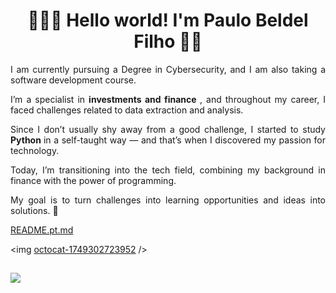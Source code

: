 <h1 align="center"> 👨🏻‍💻 Hello world! I'm Paulo Beldel Filho 👋🏻 </h1> 

<p style="text-align: justify;"> I am currently pursuing a Degree in Cybersecurity, and I am also taking a software development course. </p>    
<p style="text-align: justify;"> I’m a specialist in <b> investments and finance </b>, and throughout my career, I faced challenges related to data extraction and analysis. </p>    
<p style="text-align: justify;"> Since I don’t usually shy away from a good challenge, I started to study <b> Python </b> in a self-taught way — and that’s when I discovered my passion for technology. </p>
<p style="text-align: justify;"> Today, I’m transitioning into the tech field, combining my background in finance with the power of programming. </p>  
<p style="text-align: justify;"> My goal is to turn challenges into learning opportunities and ideas into solutions. 🚀 </p>

[README.pt.md](https://github.com/paulobeldel/paulobeldel.pt)

<img [octocat-1749302723952](https://github.com/user-attachments/assets/f1178bd1-43e5-4e46-ab38-7a59d0e926c1) />



##

<img align="center" src="https://readme-components.vercel.app/api?component=logo&logo=python" />
          


<!--
**paulobeldel/paulobeldel** is a ✨ _special_ ✨ repository because its `README.md` (this file) appears on your GitHub profile.

Here are some ideas to get you started:

- 🔭 I’m currently working on ...
- 🌱 I’m currently learning ...
- 👯 I’m looking to collaborate on ...
- 🤔 I’m looking for help with ...
- 💬 Ask me about ...
- 📫 How to reach me: ...
- 😄 Pronouns: ...
- ⚡ Fun fact: ...
-->
